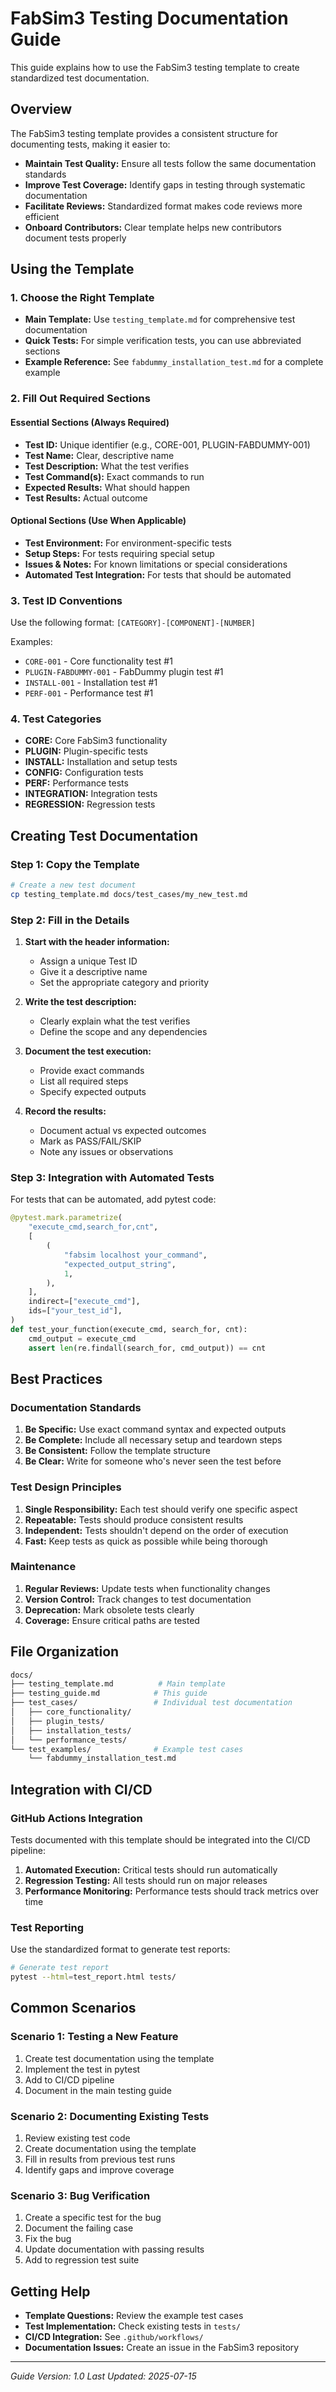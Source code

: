# FabSim3 Testing Documentation Guide

This guide explains how to use the FabSim3 testing template to create standardized test documentation.

## Overview

The FabSim3 testing template provides a consistent structure for documenting tests, making it easier to:

- **Maintain Test Quality:** Ensure all tests follow the same documentation standards
- **Improve Test Coverage:** Identify gaps in testing through systematic documentation
- **Facilitate Reviews:** Standardized format makes code reviews more efficient
- **Onboard Contributors:** Clear template helps new contributors document tests properly

## Using the Template

### 1. Choose the Right Template

- **Main Template:** Use `testing_template.md` for comprehensive test documentation
- **Quick Tests:** For simple verification tests, you can use abbreviated sections
- **Example Reference:** See `fabdummy_installation_test.md` for a complete example

### 2. Fill Out Required Sections

#### Essential Sections (Always Required)

- **Test ID:** Unique identifier (e.g., CORE-001, PLUGIN-FABDUMMY-001)
- **Test Name:** Clear, descriptive name
- **Test Description:** What the test verifies
- **Test Command(s):** Exact commands to run
- **Expected Results:** What should happen
- **Test Results:** Actual outcome

#### Optional Sections (Use When Applicable)

- **Test Environment:** For environment-specific tests
- **Setup Steps:** For tests requiring special setup
- **Issues & Notes:** For known limitations or special considerations
- **Automated Test Integration:** For tests that should be automated

### 3. Test ID Conventions

Use the following format: `[CATEGORY]-[COMPONENT]-[NUMBER]`

Examples:

- `CORE-001` - Core functionality test #1
- `PLUGIN-FABDUMMY-001` - FabDummy plugin test #1
- `INSTALL-001` - Installation test #1
- `PERF-001` - Performance test #1

### 4. Test Categories

- **CORE:** Core FabSim3 functionality
- **PLUGIN:** Plugin-specific tests
- **INSTALL:** Installation and setup tests
- **CONFIG:** Configuration tests
- **PERF:** Performance tests
- **INTEGRATION:** Integration tests
- **REGRESSION:** Regression tests

## Creating Test Documentation

### Step 1: Copy the Template

```bash
# Create a new test document
cp testing_template.md docs/test_cases/my_new_test.md
```

### Step 2: Fill in the Details

1. **Start with the header information:**
   - Assign a unique Test ID
   - Give it a descriptive name
   - Set the appropriate category and priority

2. **Write the test description:**
   - Clearly explain what the test verifies
   - Define the scope and any dependencies

3. **Document the test execution:**
   - Provide exact commands
   - List all required steps
   - Specify expected outputs

4. **Record the results:**
   - Document actual vs expected outcomes
   - Mark as PASS/FAIL/SKIP
   - Note any issues or observations

### Step 3: Integration with Automated Tests

For tests that can be automated, add pytest code:

```python
@pytest.mark.parametrize(
    "execute_cmd,search_for,cnt",
    [
        (
            "fabsim localhost your_command",
            "expected_output_string",
            1,
        ),
    ],
    indirect=["execute_cmd"],
    ids=["your_test_id"],
)
def test_your_function(execute_cmd, search_for, cnt):
    cmd_output = execute_cmd
    assert len(re.findall(search_for, cmd_output)) == cnt
```

## Best Practices

### Documentation Standards

1. **Be Specific:** Use exact command syntax and expected outputs
2. **Be Complete:** Include all necessary setup and teardown steps
3. **Be Consistent:** Follow the template structure
4. **Be Clear:** Write for someone who's never seen the test before

### Test Design Principles

1. **Single Responsibility:** Each test should verify one specific aspect
2. **Repeatable:** Tests should produce consistent results
3. **Independent:** Tests shouldn't depend on the order of execution
4. **Fast:** Keep tests as quick as possible while being thorough

### Maintenance

1. **Regular Reviews:** Update tests when functionality changes
2. **Version Control:** Track changes to test documentation
3. **Deprecation:** Mark obsolete tests clearly
4. **Coverage:** Ensure critical paths are tested

## File Organization

```bash
docs/
├── testing_template.md          # Main template
├── testing_guide.md            # This guide
├── test_cases/                 # Individual test documentation
│   ├── core_functionality/
│   ├── plugin_tests/
│   ├── installation_tests/
│   └── performance_tests/
└── test_examples/              # Example test cases
    └── fabdummy_installation_test.md
```

## Integration with CI/CD

### GitHub Actions Integration

Tests documented with this template should be integrated into the CI/CD pipeline:

1. **Automated Execution:** Critical tests should run automatically
2. **Regression Testing:** All tests should run on major releases
3. **Performance Monitoring:** Performance tests should track metrics over time

### Test Reporting

Use the standardized format to generate test reports:

```bash
# Generate test report
pytest --html=test_report.html tests/
```

## Common Scenarios

### Scenario 1: Testing a New Feature

1. Create test documentation using the template
2. Implement the test in pytest
3. Add to CI/CD pipeline
4. Document in the main testing guide

### Scenario 2: Documenting Existing Tests

1. Review existing test code
2. Create documentation using the template
3. Fill in results from previous test runs
4. Identify gaps and improve coverage

### Scenario 3: Bug Verification

1. Create a specific test for the bug
2. Document the failing case
3. Fix the bug
4. Update documentation with passing results
5. Add to regression test suite

## Getting Help

- **Template Questions:** Review the example test cases
- **Test Implementation:** Check existing tests in `tests/`
- **CI/CD Integration:** See `.github/workflows/`
- **Documentation Issues:** Create an issue in the FabSim3 repository

---

*Guide Version: 1.0*
*Last Updated: 2025-07-15*
